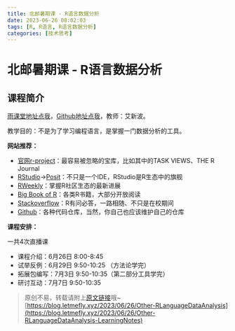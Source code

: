 ```yaml
---
title: 北邮暑期课 - R语言数据分析
date: 2023-06-26 08:02:03
tags: [R, R语言, R语言数据分析]
categories: [技术思考]
---
```


# 北邮暑期课 - R语言数据分析

## 课程简介

[雨课堂地址点我](https://grsbupt.yuketang.cn/pro/lms/84eubUaed9T/16809342/studycontent)，[Github地址点我](https://github.com/byaxb/RDataAnalytics)，教师：艾新波。

教学目的：不是为了学习编程语言，是掌握一门数据分析的工具。

**网站推荐：**

+ [官网r-project](https://www.r-project.org)：最容易被忽略的宝库，比如其中的TASK VIEWS、THE R Journal
+ [RStudio](https://www.rstudio.com)->[Posit](https://posit.co/)：不只是一个IDE，RStudio是R生态中的旗舰
+ [RWeekly](https://rweekly.org)：掌握R社区生态的最新进展
+ [Big Book of R](https://www.bigbookofr.com)：各类R书籍，大部分开放阅读
+ [Stackoverflow](https://stackoverflow.com/questions/tagged/r)：R有问必答，一路相随、不只是在校期间
+ [Github](https://github.com)：各种代码仓库，当然，你自己也应该维护自己的仓库

**课程安排：**

一共4次直播课

+ 课程介绍：6月26日 8:00-8:45
+ 试举反例：6月29日 9:50-10:25 （方法论学完）
+ 拓展包编写：7月3日 9:50-10:35（第二部分工具学完）
+ 研讨互动：7月7日 9:50-10:35


> 原创不易，转载请附上[原文链接](https://blog.letmefly.xyz/2023/06/26/Other-RLanguageDataAnalysis)哦~
> [https://blog.letmefly.xyz/2023/06/26/Other-RLanguageDataAnalysis](https://blog.letmefly.xyz/2023/06/26/Other-RLanguageDataAnalysis-LearningNotes)